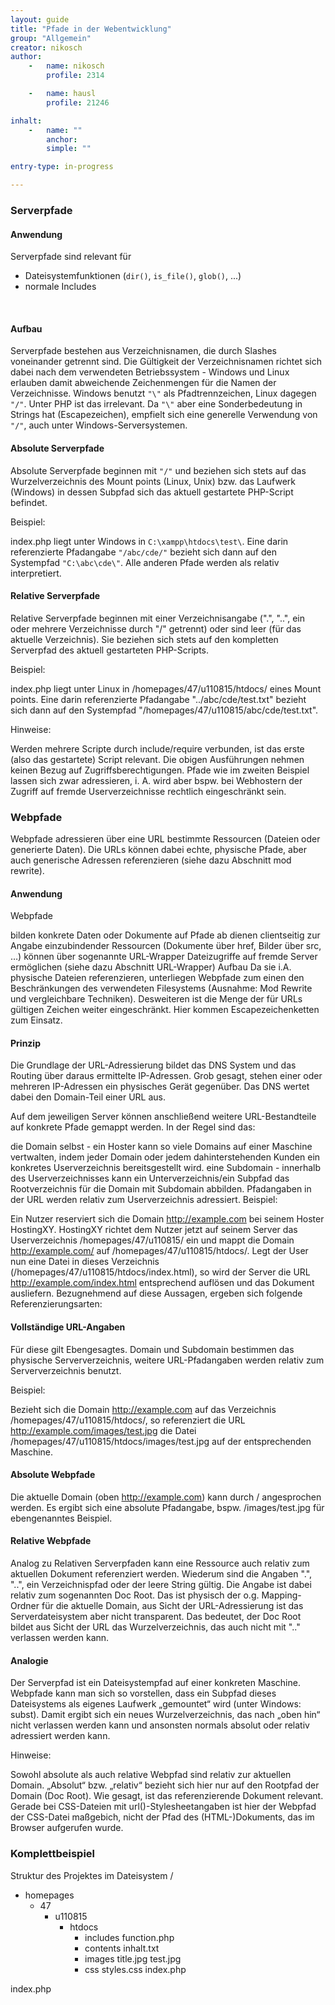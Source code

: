 ```yaml
---
layout: guide
title: "Pfade in der Webentwicklung"
group: "Allgemein"
creator: nikosch
author:
    -   name: nikosch
        profile: 2314

    -   name: hausl
        profile: 21246

inhalt:
    -   name: ""
        anchor: 
        simple: ""

entry-type: in-progress 

---
```


### Serverpfade

#### Anwendung 

Serverpfade sind relevant für 

- Dateisystemfunktionen (`dir()`, `is_file()`, `glob()`, ...) 
- normale Includes
<br>


#### Aufbau
 
Serverpfade bestehen aus Verzeichnisnamen, die durch Slashes voneinander getrennt sind. Die Gültigkeit der Verzeichnisnamen richtet sich dabei nach dem verwendeten Betriebssystem - Windows und Linux erlauben damit abweichende Zeichenmengen für die Namen der Verzeichnisse. Windows benutzt `"\"` als Pfadtrennzeichen, Linux dagegen `"/"`. Unter PHP ist das irrelevant. Da `"\"` aber eine Sonderbedeutung in Strings hat (Escapezeichen), empfielt sich eine generelle Verwendung von `"/"`, auch unter Windows-Serversystemen. 

#### Absolute Serverpfade
 
Absolute Serverpfade beginnen mit `"/"` und beziehen sich stets auf das Wurzelverzeichnis des Mount points (Linux, Unix) bzw. das Laufwerk (Windows) in dessen Subpfad sich das aktuell gestartete PHP-Script befindet. 

Beispiel: 

index.php liegt unter Windows in `C:\xampp\htdocs\test\`. 
Eine darin referenzierte Pfadangabe `"/abc/cde/"` bezieht sich dann auf den Systempfad `"C:\abc\cde\"`. 
Alle anderen Pfade werden als relativ interpretiert. 

#### Relative Serverpfade
 
Relative Serverpfade beginnen mit einer Verzeichnisangabe (".", "..", ein oder mehrere Verzeichnisse durch "/" getrennt) oder sind leer (für das aktuelle Verzeichnis). Sie beziehen sich stets auf den kompletten Serverpfad des aktuell gestarteten PHP-Scripts. 

Beispiel: 

index.php liegt unter Linux in /homepages/47/u110815/htdocs/ eines Mount points. 
Eine darin referenzierte Pfadangabe "../abc/cde/test.txt" bezieht sich dann auf den Systempfad "/homepages/47/u110815/abc/cde/test.txt". 

Hinweise: 

Werden mehrere Scripte durch include/require verbunden, ist das erste (also das gestartete) Script relevant. 
Die obigen Ausführungen nehmen keinen Bezug auf Zugriffsberechtigungen. Pfade wie im zweiten Beispiel lassen sich zwar adressieren, i. A. wird aber bspw. bei Webhostern der Zugriff auf fremde Userverzeichnisse rechtlich eingeschränkt sein. 



### Webpfade
 
Webpfade adressieren über eine URL bestimmte Ressourcen (Dateien oder generierte Daten). Die URLs können dabei echte, physische Pfade, aber auch generische Adressen referenzieren (siehe dazu Abschnitt mod rewrite). 


#### Anwendung
 
Webpfade 

bilden konkrete Daten oder Dokumente auf Pfade ab 
dienen clientseitig zur Angabe einzubindender Ressourcen (Dokumente über href, Bilder über src, …) 
können über sogenannte URL-Wrapper Dateizugriffe auf fremde Server ermöglichen (siehe dazu Abschnitt URL-Wrapper) 
Aufbau 
Da sie i.A. physische Dateien referenzieren, unterliegen Webpfade zum einen den Beschränkungen des verwendeten Filesystems (Ausnahme: Mod Rewrite und vergleichbare Techniken). Desweiteren ist die Menge der für URLs gültigen Zeichen weiter eingeschränkt. Hier kommen Escapezeichenketten zum Einsatz. 


#### Prinzip
 
Die Grundlage der URL-Adressierung bildet das DNS System und das Routing über daraus ermittelte IP-Adressen. Grob gesagt, stehen einer oder mehreren IP-Adressen ein physisches Gerät gegenüber. Das DNS wertet dabei den Domain-Teil einer URL aus. 

Auf dem jeweiligen Server können anschließend weitere URL-Bestandteile auf konkrete Pfade gemappt werden. In der Regel sind das: 

die Domain selbst - ein Hoster kann so viele Domains auf einer Maschine vertwalten, indem jeder Domain oder jedem dahinterstehenden Kunden ein konkretes Userverzeichnis bereitsgestellt wird. 
eine Subdomain - innerhalb des Userverzeichnisses kann ein Unterverzeichnis/ein Subpfad das Rootverzeichnis für die Domain mit Subdomain abbilden. 
Pfadangaben in der URL werden relativ zum Userverzeichnis adressiert. 
Beispiel: 

Ein Nutzer reserviert sich die Domain http://example.com bei seinem Hoster HostingXY. HostingXY richtet dem Nutzer jetzt auf seinem Server das Userverzeichnis /homepages/47/u110815/ ein und mappt die Domain http://example.com/ auf /homepages/47/u110815/htdocs/. 
Legt der User nun eine Datei in dieses Verzeichnis (/homepages/47/u110815/htdocs/index.html), so wird der Server die URL http://example.com/index.html entsprechend auflösen und das Dokument ausliefern. 
Bezugnehmend auf diese Aussagen, ergeben sich folgende Referenzierungsarten: 


#### Vollständige URL-Angaben
 
Für diese gilt Ebengesagtes. Domain und Subdomain bestimmen das physische Serververzeichnis, weitere URL-Pfadangaben werden relativ zum Serververzeichnis benutzt. 

Beispiel: 

Bezieht sich die Domain http://example.com auf das Verzeichnis /homepages/47/u110815/htdocs/, so referenziert die URL http://example.com/images/test.jpg die Datei /homepages/47/u110815/htdocs/images/test.jpg auf der entsprechenden Maschine. 


#### Absolute Webpfade
 
Die aktuelle Domain (oben http://example.com) kann durch / angesprochen werden. Es ergibt sich eine absolute Pfadangabe, bspw. /images/test.jpg für ebengenanntes Beispiel. 


#### Relative Webpfade
 
Analog zu Relativen Serverpfaden kann eine Ressource auch relativ zum aktuellen Dokument referenziert werden. Wiederum sind die Angaben ".", "..", ein Verzeichnispfad oder der leere String gültig. Die Angabe ist dabei relativ zum sogenannten Doc Root. Das ist physisch der o.g. Mapping-Ordner für die aktuelle Domain, aus Sicht der URL-Adressierung ist das Serverdateisystem aber nicht transparent. Das bedeutet, der Doc Root bildet aus Sicht der URL das Wurzelverzeichnis, das auch nicht mit ".." verlassen werden kann. 

#### Analogie
 
Der Serverpfad ist ein Dateisystempfad auf einer konkreten Maschine. Webpfade kann man sich so vorstellen, dass ein Subpfad dieses Dateisystems als eigenes Laufwerk „gemountet“ wird (unter Windows: subst). Damit ergibt sich ein neues Wurzelverzeichnis, das nach „oben hin“ nicht verlassen werden kann und ansonsten normals absolut oder relativ adressiert werden kann. 


Hinweise: 

Sowohl absolute als auch relative Webpfad sind relativ zur aktuellen Domain. „Absolut“ bzw. „relativ“ bezieht sich hier nur auf den Rootpfad der Domain (Doc Root). 
Wie gesagt, ist das referenzierende Dokument relevant. Gerade bei CSS-Dateien mit url()-Stylesheetangaben ist hier der Webpfad der CSS-Datei maßgebich, nicht der Pfad des (HTML-)Dokuments, das im Browser aufgerufen wurde. 

### Komplettbeispiel
 
Struktur des Projektes im Dateisystem
/
+ homepages
  + 47
    + u110815
      + htdocs
        + includes
            function.php
        + contents
            inhalt.txt
        + images
            title.jpg
            test.jpg
        + css
            styles.css
          index.php

index.php
 <?php
 
 // absoluter Serverpfad als Konstante
 define('PATH_PROJECT' , '/homepages/47/u110815/htdocs/');
 
 
 // relativer Serverpfad
 require('includes/function.php'); 
 
 ?><html>
 <head>
   <title />
   <!-- absoluter Webpfad -->
   <link rel="stylesheet" href="/css/styles.css">
 </head>
 <body>
 
   <div id="logo"></div>
   <?php echo getContent ('inhalt.txt'); ?>
 
 </body>
 </html>function.php
 <?php
 
 function getContent ($file)
   {
   // absoluter Serverpfad
   $path= PATH_PROJECT . 'contents/' . $file;
 
   return(file_get_contents($path));
   }styles.css
 #logo {
   width :100px;
   height:100px;
 
   background-image:url(../images/test.jpg); /* relativer Webpfad */
 }inhalt.txt
 <h1>Dies ist ein Text</h1>
 <p>
   <!-- Webpfad mit vollständiger URL -->
   <img src="http://example.com/images/title.jpg" /> 
 
   Dies ist ein Text.
 </p>


### Sichtbarkeit
 
Als logische Konsequenz aus den obigen Aussagen zum DocRoot ergibt sich, dass jenseits des DocRoots abgelegte Dateien nicht öffentlich über den Webserver erreichbar sind. Serverseitig (bspw. durch PHP) kann dagegen frei auf solche Dateien zugegriffen werden, die entspr. Userrechte vorausgesetzt. 

„Jenseits des Docroot“ bezeichnet alle Pfade, die oberhalb oder parallel zum DocRoot (und selbst nicht als DocRoot gemappt sind). 

+ homepages
  + 47
    + u110815
      + htdocs
        + includes
            unsicher
        unsicher
      + more
          + misc
            sicher
          sicher
        sicher

Eine alternative Zugriffssicherung wird in der Praxis durch Einsatz einer .htaccess-Datei erreicht.


### Besonderheiten

#### mod rewrite

#### URL-Wrapper

#### (Dateisystem)-Links
 

